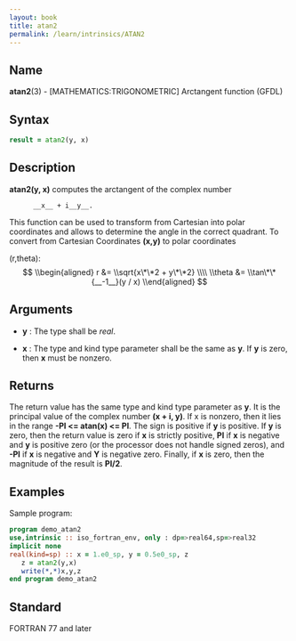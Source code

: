 ```yaml
---
layout: book
title: atan2
permalink: /learn/intrinsics/ATAN2
---
```

## __Name__

__atan2__(3) - \[MATHEMATICS:TRIGONOMETRIC\] Arctangent function
(GFDL)

## __Syntax__
```fortran
result = atan2(y, x)
```

## __Description__

__atan2(y, x)__ computes the arctangent of the complex number

```
      __x__ + i__y__.
```

This function can be used to transform from Cartesian into polar
coordinates and allows to determine the angle in the correct quadrant.
To convert from Cartesian Coordinates __(x,y)__ to polar coordinates

(r,theta): $$ \\begin{aligned} r &= \\sqrt{x\*\*2 + y\*\*2} \\\\ \\theta
&= \\tan\*\*{__-1__}(y / x) \\end{aligned} $$

## __Arguments__

  - __y__
    : The type shall be _real_.

  - __x__
    : The type and kind type parameter shall be the same as __y__. If __y__ is
    zero, then __x__ must be nonzero.

## __Returns__

The return value has the same type and kind type parameter as __y__. It is
the principal value of the complex number __(x + i, y)__. If x is nonzero,
then it lies in the range __-PI \<= atan(x) \<= PI__. The sign is
positive if __y__ is positive. If __y__ is zero, then the return value is zero
if __x__ is strictly positive, __PI__ if __x__ is negative and __y__ is positive zero
(or the processor does not handle signed zeros), and __-PI__ if __x__ is
negative and __Y__ is negative zero. Finally, if __x__ is zero, then the
magnitude of the result is __PI/2__.

## __Examples__

Sample program:

```fortran
program demo_atan2
use,intrinsic :: iso_fortran_env, only : dp=>real64,sp=>real32
implicit none
real(kind=sp) :: x = 1.e0_sp, y = 0.5e0_sp, z
   z = atan2(y,x)
   write(*,*)x,y,z
end program demo_atan2
```

## __Standard__

FORTRAN 77 and later
